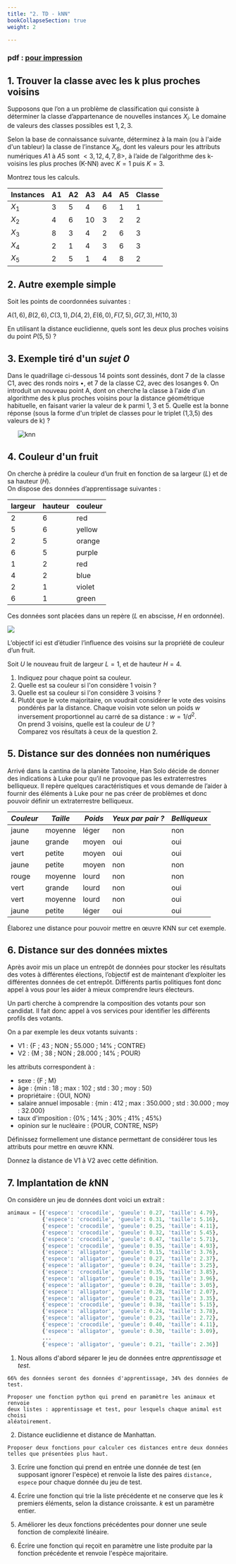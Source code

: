 ```yaml
---
title: "2. TD - kNN"
bookCollapseSection: true
weight: 2

---
```


### pdf : [pour impression](./2_td.pdf)

## 1. Trouver la classe avec les k plus proches voisins

Supposons que l’on a un problème de classification qui consiste à déterminer la classe d’appartenance de nouvelles instances $X_i$. Le domaine de valeurs des classes possibles est ${1, 2, 3}$.

Selon la base de connaissance suivante, déterminez à la main (ou à l'aide d'un tableur) la classe de l’instance $X_6$, dont les valeurs pour les attributs numériques $A1$ à $A5$ sont $<3, 12, 4, 7, 8>$, à l’aide de l’algorithme des k-voisins les plus proches (K-NN) avec $K=1$ puis $K=3$.

Montrez tous les calculs.

| Instances    |  A1 |  A2 |  A3 |  A4 |  A5 | Classe  |
| ------------ | --- | --- | --- | --- | --- | ------- |
| $X_1$        |  3  |  5  |  4  |  6  |  1  |  1      |
| $X_2$        |  4  |  6  | 10  |  3  |  2  |  2      |
| $X_3$        |  8  |  3  | 4   |  2  |  6  |  3      |
| $X_4$        |  2  |  1  | 4   |  3  |  6  |  3      |
| $X_5$        |  2  |  5  | 1   |  4  |  8  |  2      |

## 2. Autre exemple simple

Soit les points de coordonnées suivantes :

$A(1, 6), B(2, 6), C(3, 1), D(4, 2), E(6, 0), F(7, 5), G(7, 3), H(10, 3)$

En utilisant la distance euclidienne, quels sont les deux plus proches voisins du point $P(5,5)$ ?

## 3. Exemple tiré d'un _sujet 0_

Dans le quadrillage ci-dessous 14 points sont dessinés, dont 7 de la classe C1, avec des ronds noirs $\bullet$, et 7 de la classe C2, avec des losanges $\lozenge$. On introduit un nouveau point A, dont on cherche la classe à l'aide d'un algorithme des k plus proches voisins pour la distance géométrique habituelle, en faisant varier la valeur de k parmi 1, 3 et 5. Quelle est la bonne réponse (sous la forme d'un triplet de classes pour le triplet (1,3,5) des valeurs de k) ?


$~~~~~~$![knn](https://github.com/qkzk/data_colab/raw/master/img/214_knn.png)

## 4. Couleur d'un fruit

On cherche à prédire la couleur d’un fruit en fonction de sa largeur ($L$) et de sa hauteur ($H$). \
On dispose des données d’apprentissage suivantes :

| largeur | hauteur | couleur |
| ------- | ------- | ------- |
| 2       | 6       | red     |
| 5       | 6       | yellow  |
| 2       | 5       | orange  |
| 6       | 5       | purple  |
| 1       | 2       | red     |
| 4       | 2       | blue    |
| 2       | 1       | violet  |
| 6       | 1       | green   |

Ces données sont placées dans un repère ($L$ en abscisse, $H$ en ordonnée).

![](./img/fruit-color.png)

L’objectif ici est d’étudier l’influence des voisins sur la propriété de couleur d’un fruit.

Soit $U$ le nouveau fruit de largeur $L = 1$, et de hauteur $H = 4$.

1. Indiquez pour chaque point sa couleur.
1. Quelle est sa couleur si l'on considère 1 voisin ?
2. Quelle est sa couleur si l'on considère 3 voisins ?
3. Plutôt que le vote majoritaire, on voudrait considérer le vote des voisins pondérés par la distance. Chaque voisin vote selon un poids $w$ inversement proportionnel au carré de sa distance  : $w = 1/d^2$. \
On prend  3 voisins, quelle est la couleur de $U$ ? \
Comparez vos résultats à ceux de la question 2.

## 5. Distance sur des données non numériques

Arrivé dans la cantina de la planète Tatooine, Han Solo décide de donner des indications à Luke pour qu’il ne provoque pas les extraterrestres belliqueux. Il repère quelques caractéristiques et vous demande de l’aider à fournir des éléments à Luke pour ne pas créer de problèmes et donc pouvoir définir un extraterrestre belliqueux.

| *Couleur* | *Taille* | *Poids* | *Yeux par pair ?* | *Belliqueux* |
|-----------|----------|---------|-------------------|--------------|
| jaune     | moyenne  | léger   | non               | non          |
| jaune     | grande   | moyen   | oui               | oui          |
| vert      | petite   | moyen   | oui               | oui          |
| jaune     | petite   | moyen   | non               | non          |
| rouge     | moyenne  | lourd   | non               | non          |
| vert      | grande   | lourd   | non               | oui          |
| vert      | moyenne  | lourd   | non               | oui          |
| jaune     | petite   | léger   | oui               | oui          |


Élaborez une distance pour pouvoir mettre en œuvre KNN sur cet exemple.

## 6. Distance sur des données mixtes

Après avoir mis un place un entrepôt de données pour stocker les résultats des votes à différentes élections, l’objectif est de maintenant d’exploiter les différentes données de cet entrepôt. Différents partis politiques font donc appel à vous pour les aider à mieux comprendre leurs électeurs.

Un parti cherche à comprendre la composition des votants pour son candidat. Il fait donc appel à vos services pour identifier les différents profils des votants.

On a par exemple les deux votants suivants :

* V1 : {F ; 43 ; NON ; 55.000 ; 14% ; CONTRE}
* V2 : {M ; 38 ; NON ; 28.000 ; 14% ; POUR}

les attributs correspondent à :

* sexe : {F ; M}
* âge : {min : 18 ; max : 102 ; std : 30 ; moy : 50}
* propriétaire : {OUI, NON}
* salaire annuel imposable : {min : 412 ; max : 350.000 ; std : 30.000 ; moy : 32.000}
* taux d'imposition : {0% ; 14% ; 30% ; 41% ; 45%}
* opinion sur le nucléaire : {POUR, CONTRE, NSP}

Définissez formellement une distance permettant de considérer tous les attributs pour mettre en œuvre KNN.

Donnez la distance de V1 à V2 avec cette définition.

## 7. Implantation de $k$NN


On considère un jeu de données dont voici un extrait :

```python
animaux = [{'espece': 'crocodile', 'gueule': 0.27, 'taille': 4.79},
           {'espece': 'crocodile', 'gueule': 0.31, 'taille': 5.16},
           {'espece': 'crocodile', 'gueule': 0.25, 'taille': 4.11},
           {'espece': 'crocodile', 'gueule': 0.32, 'taille': 5.45},
           {'espece': 'crocodile', 'gueule': 0.47, 'taille': 5.71},
           {'espece': 'crocodile', 'gueule': 0.35, 'taille': 4.93},
           {'espece': 'alligator', 'gueule': 0.15, 'taille': 3.76},
           {'espece': 'alligator', 'gueule': 0.27, 'taille': 2.37},
           {'espece': 'alligator', 'gueule': 0.24, 'taille': 3.25},
           {'espece': 'crocodile', 'gueule': 0.35, 'taille': 3.85},
           {'espece': 'alligator', 'gueule': 0.19, 'taille': 3.96},
           {'espece': 'alligator', 'gueule': 0.28, 'taille': 3.05},
           {'espece': 'alligator', 'gueule': 0.28, 'taille': 2.07},
           {'espece': 'alligator', 'gueule': 0.23, 'taille': 3.35},
           {'espece': 'crocodile', 'gueule': 0.38, 'taille': 5.15},
           {'espece': 'alligator', 'gueule': 0.24, 'taille': 3.78},
           {'espece': 'alligator', 'gueule': 0.23, 'taille': 2.72},
           {'espece': 'crocodile', 'gueule': 0.40, 'taille': 4.11},
           {'espece': 'alligator', 'gueule': 0.30, 'taille': 3.09},
           ...
           {'espece': 'alligator', 'gueule': 0.21, 'taille': 2.36}]
  ```

  1. Nous allons d'abord séparer le jeu de données entre _apprentissage_
    et _test_.

    66% des données seront des données d'apprentissage, 34% des données de test.

    Proposer une fonction python qui prend en paramètre les animaux et renvoie
    deux listes : apprentissage et test, pour lesquels chaque animal est choisi
    aléatoirement.

  2. Distance euclidienne et distance de Manhattan.

    Proposer deux fonctions pour calculer ces distances entre deux données
    telles que présentées plus haut.

  3. Ecrire une fonction qui prend en entrée une donnée de test (en supposant ignorer
    l'espèce) et renvoie la liste des paires `distance, espece` pour chaque
    donnée du jeu de test.

  4. Écrire une fonction qui trie la liste précédente et ne conserve que les
    $k$ premiers éléments, selon la distance croissante. $k$ est un paramètre entier.

  5. Améliorer les deux fonctions précédentes pour donner une seule fonction
    de complexité linéaire.

  6. Écrire une fonction qui reçoit en paramètre une liste produite par la
    fonction précédente et renvoie l'espèce majoritaire.


